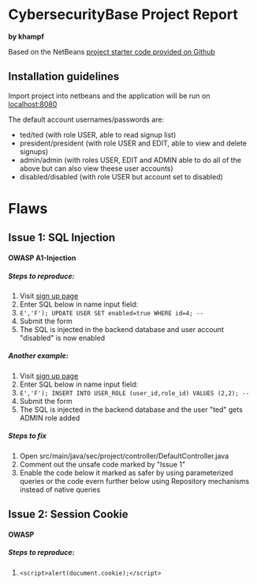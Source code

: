 CybersecurityBase Project Report
================================

**by khampf**

Based on the NetBeans [project starter code provided on Github](https://github.com/cybersecuritybase/cybersecuritybase-project)

Installation guidelines
-----------------------
Import project into netbeans and the application will be run on [localhost:8080](http://localhost:8080)

The default account usernames/passwords are:

* ted/ted (with role USER, able to read signup list)
* president/president (with role USER and EDIT, able to view and delete signups)
* admin/admin (with roles USER, EDIT and ADMIN able to do all of the above but can also view theese user accounts)
* disabled/disabled (with role USER but account set to disabled)

Flaws
=====

Issue 1: SQL Injection
--------------------
#### OWASP A1-Injection
##### Steps to reproduce:
1. Visit [sign up page](http://localhost:8080)
2. Enter SQL below in name input field:
  1. `E','F'); UPDATE USER SET enabled=true WHERE id=4; --`
3. Submit the form
4. The SQL is injected in the backend database and user account "disabled" is now enabled

##### Another example:
1. Visit [sign up page](http://localhost:8080)
2. Enter SQL below in name input field:
  1. `E','F'); INSERT INTO USER_ROLE (user_id,role_id) VALUES (2,2); --`
3. Submit the form
4. The SQL is injected in the backend database and the user "ted" gets ADMIN role added

##### Steps to fix
1. Open src/main/java/sec/project/controller/DefaultController.java
2. Comment out the unsafe code marked by "Issue 1"
3. Enable the code below it marked as safer by using parameterized queries or the code evern further below using Repository mechanisms instead of native queries

Issue 2: Session Cookie
-----------------------
#### OWASP
##### Steps to reproduce:
1. `<script>alert(document.cookie);</script>`



